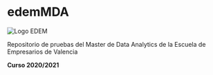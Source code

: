 # edemMDA

![Logo EDEM](https://lh3.googleusercontent.com/proxy/l_uARWtEumL3SA01Xevj-3-8pH0pNUjwKAADWq55mSrEQYOuN3VlFqsbT7zX52lj28VSMoW6dVMzvNF8S45AmAXZYAIJnXNWTIZkdp5dgjX3BLIE_sSwh6DJhNVyNe9L)

Repositorio de pruebas del Master de Data Analytics de la Escuela de Empresarios de Valencia

**Curso 2020/2021** 
